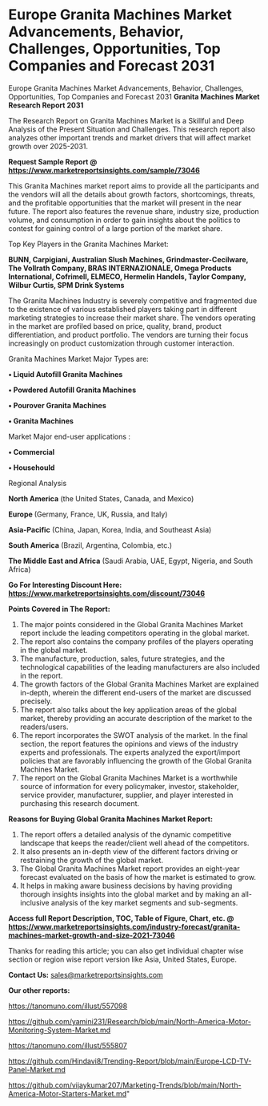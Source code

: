 # Europe Granita Machines Market Advancements, Behavior, Challenges, Opportunities, Top Companies and Forecast 2031
Europe Granita Machines Market Advancements, Behavior, Challenges, Opportunities, Top Companies and Forecast 2031
<strong>Granita Machines Market Research Report 2031</strong>

The Research Report on Granita Machines Market is a Skillful and Deep Analysis of the Present Situation and Challenges. This research report also analyzes other important trends and market drivers that will affect market growth over 2025-2031.

<strong>Request Sample Report @ <a href=https://www.marketreportsinsights.com/sample/73046>https://www.marketreportsinsights.com/sample/73046</a></strong>

This Granita Machines market report aims to provide all the participants and the vendors will all the details about growth factors, shortcomings, threats, and the profitable opportunities that the market will present in the near future. The report also features the revenue share, industry size, production volume, and consumption in order to gain insights about the politics to contest for gaining control of a large portion of the market share.

Top Key Players in the Granita Machines Market:

<strong>BUNN, Carpigiani, Australian Slush Machines, Grindmaster-Cecilware, The Vollrath Company, BRAS INTERNAZIONALE, Omega Products International, Cofrimell, ELMECO, Hermelin Handels, Taylor Company, Wilbur Curtis, SPM Drink Systems</strong>

The Granita Machines Industry is severely competitive and fragmented due to the existence of various established players taking part in different marketing strategies to increase their market share. The vendors operating in the market are profiled based on price, quality, brand, product differentiation, and product portfolio. The vendors are turning their focus increasingly on product customization through customer interaction.

Granita Machines Market Major Types are:

<strong>• Liquid Autofill Granita Machines

• Powdered Autofill Granita Machines

• Pourover Granita Machines

• Granita Machines</strong>

Market Major end-user applications :

<strong>• Commercial

• Househould</strong>

Regional Analysis

</u><strong><b>North America</b></strong> (the United States, Canada, and Mexico)

<strong><b>Europe </b></strong>(Germany, France, UK, Russia, and Italy)

<strong><b>Asia-Pacific</b></strong> (China, Japan, Korea, India, and Southeast Asia)

<strong><b>South America</b></strong> (Brazil, Argentina, Colombia, etc.)

<strong><b>The Middle East and Africa</b></strong> (Saudi Arabia, UAE, Egypt, Nigeria, and South Africa)

<strong>Go For Interesting Discount Here: <a href=https://www.marketreportsinsights.com/discount/73046>https://www.marketreportsinsights.com/discount/73046</a></strong>

<strong>Points Covered in The Report:</strong>
<ol>
  <li>The major points considered in the Global Granita Machines Market report include the leading competitors operating in the global market.</li>
  <li>The report also contains the company profiles of the players operating in the global market.</li>
  <li>The manufacture, production, sales, future strategies, and the technological capabilities of the leading manufacturers are also included in the report.</li>
  <li>The growth factors of the Global Granita Machines Market are explained in-depth, wherein the different end-users of the market are discussed precisely.</li>
  <li>The report also talks about the key application areas of the global market, thereby providing an accurate description of the market to the readers/users.</li>
  <li>The report incorporates the SWOT analysis of the market. In the final section, the report features the opinions and views of the industry experts and professionals. The experts analyzed the export/import policies that are favorably influencing the growth of the Global Granita Machines Market.</li>
  <li>The report on the Global Granita Machines Market is a worthwhile source of information for every policymaker, investor, stakeholder, service provider, manufacturer, supplier, and player interested in purchasing this research document.</li>
</ol>
<strong>Reasons for Buying Global Granita Machines Market Report:</strong>

<ol>
  <li>The report offers a detailed analysis of the dynamic competitive landscape that keeps the reader/client well ahead of the competitors.</li>
  <li>It also presents an in-depth view of the different factors driving or restraining the growth of the global market.</li>
  <li>The Global Granita Machines Market report provides an eight-year forecast evaluated on the basis of how the market is estimated to grow.</li>
  <li>It helps in making aware business decisions by having providing thorough insights insights into the global market and by making an all-inclusive analysis of the key market segments and sub-segments.</li>
</ol>
<strong>Access full Report Description, TOC, Table of Figure, Chart, etc. @ <a href=https://www.marketreportsinsights.com/industry-forecast/granita-machines-market-growth-and-size-2021-73046>https://www.marketreportsinsights.com/industry-forecast/granita-machines-market-growth-and-size-2021-73046</a></strong>


Thanks for reading this article; you can also get individual chapter wise section or region wise report version like Asia, United States, Europe.

<strong>Contact Us:</strong>
sales@marketreportsinsights.com

<strong>Our other reports:</strong>

<a href=https://tanomuno.com/illust/557098>https://tanomuno.com/illust/557098</a>

<a href=https://github.com/yamini231/Research/blob/main/North-America-Motor-Monitoring-System-Market.md>https://github.com/yamini231/Research/blob/main/North-America-Motor-Monitoring-System-Market.md</a>

<a href=https://tanomuno.com/illust/555807>https://tanomuno.com/illust/555807</a>

<a href=https://github.com/Hindavi8/Trending-Report/blob/main/Europe-LCD-TV-Panel-Market.md>https://github.com/Hindavi8/Trending-Report/blob/main/Europe-LCD-TV-Panel-Market.md</a>

<a href=https://github.com/vijaykumar207/Marketing-Trends/blob/main/North-America-Motor-Starters-Market.md>https://github.com/vijaykumar207/Marketing-Trends/blob/main/North-America-Motor-Starters-Market.md</a>"
